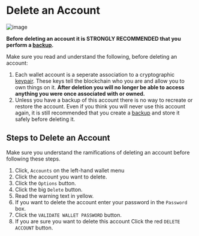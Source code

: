 
# Delete an Account


![image](/img/wallet/gif/1.0.0_account_delete.gif)

**Before deleting an account it is STRONGLY RECOMMENDED that you perform a <u>[backup](/docs/wallet/backup_overview)</u>.**

Make sure you read and understand the following, before deleting an account:
1. Each wallet account is a seperate association to a cryptographic <u>[keypair](/docs/wallet/accounts_linked_overview)</u>. These keys tell the blockchain who you are and allow you to own things on it.  **After deletion you will no longer be able to access anything you were once associated with or owned.**
2. Unless you have a backup of this account there is no way to recreate or restore the account.  Even if you think you will never use this account again, it is still recommended that you create a <u>[backup](/docs/wallet/backup_overview)</u> and store it safely before deleting it.

## Steps to Delete an Account
Make sure you understand the ramifications of deleting an account before following these steps.
1. Click, `Accounts` on the left-hand wallet menu
2. Click the account you want to delete.
3. Click the `Options` button.
4. Click the big `Delete` button.
5. Read the warning text in yellow.
6. If you want to delete the account enter your password in the `Password` box.
7. Click the `VALIDATE WALLET PASSWORD` button.
8. If you are sure you want to delete this account Click the red `DELETE ACCOUNT` button.